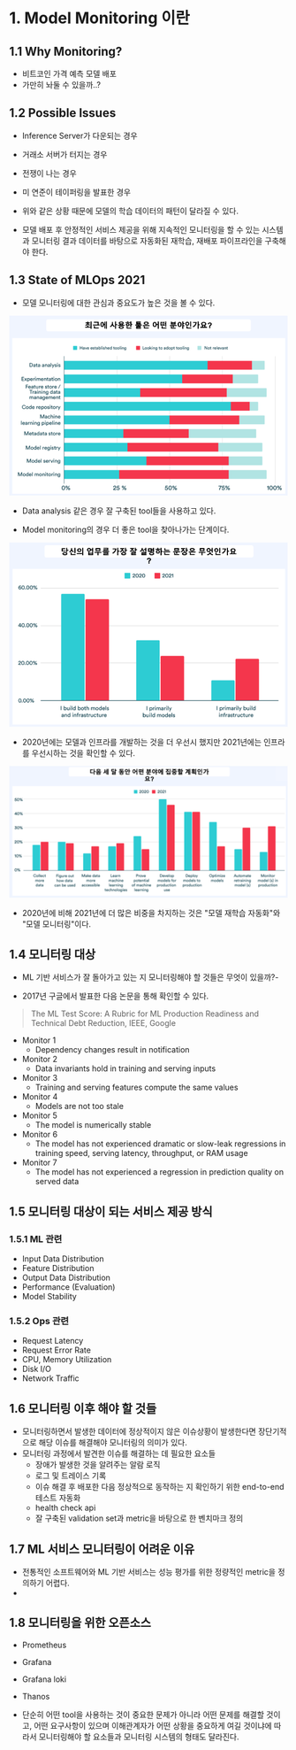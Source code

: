 # 1. Model Monitoring 이란

## 1.1 Why Monitoring?

- 비트코인 가격 예측 모델 배포
- 가만히 놔둘 수 있을까..?



## 1.2 Possible Issues

- Inference Server가 다운되는 경우
- 거래소 서버가 터지는 경우
- 전쟁이 나는 경우
- 미 연준이 테이퍼링을 발표한 경우



- 위와 같은 상황 때문에 모델의 학습 데이터의 패턴이 달라질 수 있다.
- 모델 배포 후 안정적인 서비스 제공을 위해 지속적인 모니터링을 할 수 있는 시스템과 모니터링 결과 데이터를 바탕으로 자동화된 재학습, 재배포 파이프라인을 구축해야 한다.



## 1.3 State of MLOps 2021

- 모델 모니터링에 대한 관심과 중요도가 높은 것을 볼 수 있다.

<div><img src="../_images/05/01/001.png" /></div>

- Data analysis 같은 경우 잘 구축된 tool들을 사용하고 있다.

- Model monitoring의 경우 더 좋은 tool을 찾아나가는 단계이다.



<div><img src="../_images/05/01/002.png" /></div>

- 2020년에는 모델과 인프라를 개발하는 것을 더 우선시 했지만 2021년에는 인프라를 우선시하는 것을 확인할 수 있다.



<div><img src="../_images/05/01/003.png" /></div>

- 2020년에 비해 2021년에 더 많은 비중을 차지하는 것은 "모델 재학습 자동화"와 "모델 모니터링"이다.



## 1.4 모니터링 대상

- ML 기반 서비스가 잘 돌아가고 있는 지 모니터링해야 할 것들은 무엇이 있을까?-

- 2017년 구글에서 발표한 다음 논문을 통해 확인할 수 있다.



> The ML Test Score: A Rubric for ML Production Readiness and Technical Debt Reduction, IEEE, Google

- Monitor 1
  - Dependency changes result in notification
- Monitor 2
  - Data invariants hold in training and serving inputs
- Monitor 3
  - Training and serving features compute the same values
- Monitor 4
  - Models are not too stale
- Monitor 5
  - The model is numerically stable
- Monitor 6
  - The model has not experienced dramatic or slow-leak regressions in training speed, serving latency, throughput, or RAM usage
- Monitor 7
  - The model has not experienced a regression in prediction quality on served data



## 1.5 모니터링 대상이 되는 서비스 제공 방식

### 1.5.1 ML 관련

- Input Data Distribution
- Feature Distribution
- Output Data Distribution
- Performance (Evaluation)
- Model Stability



### 1.5.2 Ops 관련

- Request Latency
- Request Error Rate
- CPU, Memory Utilization
- Disk I/O
- Network Traffic



## 1.6 모니터링 이후 해야 할 것들

- 모니터링하면서 발생한 데이터에 정상적이지 않은 이슈상황이 발생한다면 장단기적으로 해당 이슈를 해결해야 모니터링의 의미가 있다.
- 모니터링 과정에서 발견한 이슈를 해결하는 데 필요한 요소들
  - 장애가 발생한 것을 알려주는 알람 로직
  - 로그 및 트레이스 기록
  - 이슈 해결 후 배포한 다음 정상적으로 동작하는 지 확인하기 위한 end-to-end 테스트 자동화
  - health check api
  - 잘 구축된 validation set과 metric을 바탕으로 한 벤치마크 정의



## 1.7 ML 서비스 모니터링이 어려운 이유

- 전통적인 소프트웨어와 ML 기반 서비스는 성능 평가를 위한 정량적인 metric을 정의하기 어렵다.
- 



## 1.8 모니터링을 위한 오픈소스

- Prometheus
- Grafana
- Grafana loki
- Thanos



- 단순히 어떤 tool을 사용하는 것이 중요한 문제가 아니라 어떤 문제를 해결할 것이고, 어떤 요구사항이 있으며 이해관계자가 어떤 상황을 중요하게 여길 것이냐에 따라서 모니터링해야 할 요소들과 모니터링 시스템의 형태도 달라진다.

